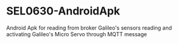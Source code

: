 # SEL0630-AndroidApk
Android Apk for reading from broker Galileo's sensors reading and activating Galileo's Micro Servo through MQTT message
